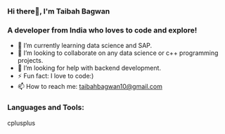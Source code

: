 ### Hi there👋, I'm Taibah Bagwan
###    A developer from India who loves to code and explore!

- 🌱 I’m currently learning data science and SAP.
- 👯 I’m looking to collaborate on any data science or c++ programming projects.
- 🤔 I’m looking for help with backend development.
- ⚡ Fun fact: I love to code:)
- 📫 How to reach me: taibahbagwan10@gmail.com

### Languages and Tools:
cplusplus

<!--
**Taibah-10/Taibah-10** is a ✨ _special_ ✨ repository because its `README.md` (this file) appears on your GitHub profile.

Here are some ideas to get you started:

- 🔭 I’m a developer who loves to code 
- 🌱 I’m currently learning data science and django
- 👯 I’m looking to collaborate on any data science projects
- 🤔 I’m looking for help with backend development
- 💬 Ask me about ...
- 📫 How to reach me:
- 😄 Pronouns: ...
- ⚡ Fun fact: I love reading novels:)
-->
